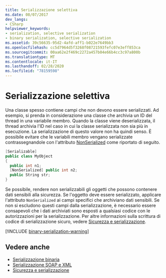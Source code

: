 ```yaml
---
title: Serializzazione selettiva
ms.date: 08/07/2017
dev_langs:
- CSharp
helpviewer_keywords:
- serialization, selective serialization
- binary serialization, selective serialization
ms.assetid: 39c56635-95d2-4afd-aff1-b022e7649bb3
ms.openlocfilehash: cc5d7964d5f3268f08721593fefc07e3eff853ca
ms.sourcegitcommit: 00aa62e2f469c2272a457b04e66b4cc3c97a800b
ms.translationtype: MT
ms.contentlocale: it-IT
ms.lasthandoff: 02/28/2020
ms.locfileid: "78159598"
---
```

# <a name="selective-serialization"></a>Serializzazione selettiva
Una classe spesso contiene campi che non devono essere serializzati. Ad esempio, si prenda in considerazione una classe che archivia un ID del thread in una variabile membro. Quando la classe viene deserializzata, il thread archivia l'ID nel caso in cui la classe serializzata non sia più in esecuzione. La serializzazione di questo valore non ha quindi senso. È possibile evitare che le variabili membro vengano serializzate contrassegnandole con l'attributo [NonSerialized](xref:System.NonSerializedAttribute) come riportato di seguito.  
  
```csharp  
[Serializable]  
public class MyObject
{  
  public int n1;  
  [NonSerialized] public int n2;  
  public String str;  
}  
```

Se possibile, rendere non serializzabili gli oggetti che possono contenere dati sensibili alla sicurezza. Se l'oggetto deve essere serializzato, applicare l'attributo `NonSerialized` ai campi specifici che archiviano dati sensibili. Se non si escludono questi campi dalla serializzazione, è necessario essere consapevoli che i dati archiviati sono esposti a qualsiasi codice con le autorizzazioni per la serializzazione. Per altre informazioni sulla scrittura di codice di serializzazione sicuro, vedere [Sicurezza e serializzazione](../../../docs/framework/misc/security-and-serialization.md).

[!INCLUDE [binary-serialization-warning](../../../includes/binary-serialization-warning.md)]
  
## <a name="see-also"></a>Vedere anche

- [Serializzazione binaria](binary-serialization.md)
- [Serializzazione SOAP e XML](xml-and-soap-serialization.md)
- [Sicurezza e serializzazione](../../../docs/framework/misc/security-and-serialization.md)
